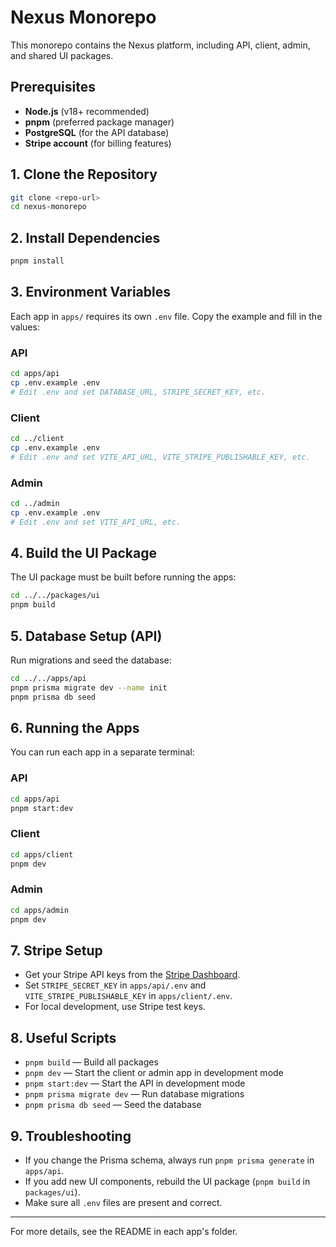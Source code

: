 # Nexus Monorepo

This monorepo contains the Nexus platform, including API, client, admin, and shared UI packages.

## Prerequisites
- **Node.js** (v18+ recommended)
- **pnpm** (preferred package manager)
- **PostgreSQL** (for the API database)
- **Stripe account** (for billing features)

## 1. Clone the Repository
```sh
git clone <repo-url>
cd nexus-monorepo
```

## 2. Install Dependencies
```sh
pnpm install
```

## 3. Environment Variables
Each app in `apps/` requires its own `.env` file. Copy the example and fill in the values:

### API
```sh
cd apps/api
cp .env.example .env
# Edit .env and set DATABASE_URL, STRIPE_SECRET_KEY, etc.
```

### Client
```sh
cd ../client
cp .env.example .env
# Edit .env and set VITE_API_URL, VITE_STRIPE_PUBLISHABLE_KEY, etc.
```

### Admin
```sh
cd ../admin
cp .env.example .env
# Edit .env and set VITE_API_URL, etc.
```

## 4. Build the UI Package
The UI package must be built before running the apps:
```sh
cd ../../packages/ui
pnpm build
```

## 5. Database Setup (API)
Run migrations and seed the database:
```sh
cd ../../apps/api
pnpm prisma migrate dev --name init
pnpm prisma db seed
```

## 6. Running the Apps
You can run each app in a separate terminal:

### API
```sh
cd apps/api
pnpm start:dev
```

### Client
```sh
cd apps/client
pnpm dev
```

### Admin
```sh
cd apps/admin
pnpm dev
```

## 7. Stripe Setup
- Get your Stripe API keys from the [Stripe Dashboard](https://dashboard.stripe.com/apikeys).
- Set `STRIPE_SECRET_KEY` in `apps/api/.env` and `VITE_STRIPE_PUBLISHABLE_KEY` in `apps/client/.env`.
- For local development, use Stripe test keys.

## 8. Useful Scripts
- `pnpm build` — Build all packages
- `pnpm dev` — Start the client or admin app in development mode
- `pnpm start:dev` — Start the API in development mode
- `pnpm prisma migrate dev` — Run database migrations
- `pnpm prisma db seed` — Seed the database

## 9. Troubleshooting
- If you change the Prisma schema, always run `pnpm prisma generate` in `apps/api`.
- If you add new UI components, rebuild the UI package (`pnpm build` in `packages/ui`).
- Make sure all `.env` files are present and correct.

---

For more details, see the README in each app's folder. 